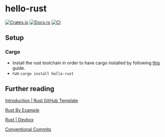 # hello-rust

[![Crates.io](https://img.shields.io/crates/v/hello-rust.svg)](https://crates.io/crates/hello-rust)
[![Docs.rs](https://docs.rs/hello-rust/badge.svg)](https://docs.rs/hello-rust)
[![CI](https://github.com/pythoninthegrass/hello-rust/workflows/CI/badge.svg)](https://github.com/pythoninthegrass/hello-rust/actions)

## Setup

### Cargo

* Install the rust toolchain in order to have cargo installed by following
  [this](https://www.rust-lang.org/tools/install) guide.
* run `cargo install hello-rust`


## Further reading

[Introduction | Rust GitHub Template](https://rust-github.github.io/)

[Rust By Example](https://doc.rust-lang.org/rust-by-example/index.html)

[Rust | Devbox](https://www.jetpack.io/devbox/docs/devbox_examples/languages/rust/)

[Conventional Commits](https://www.conventionalcommits.org/en/v1.0.0/)
